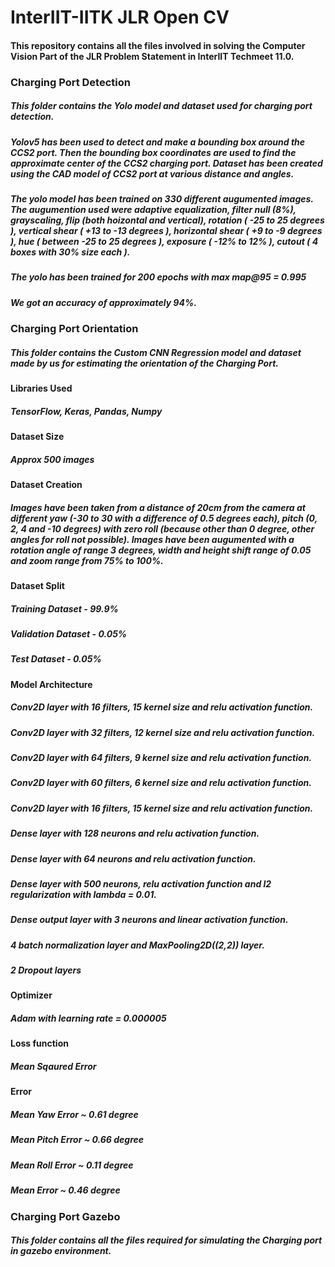 # InterIIT-IITK JLR Open CV
#### This repository contains all the files involved in solving the Computer Vision Part of the JLR Problem Statement in InterIIT Techmeet 11.0.

### Charging Port Detection
##### This folder contains the Yolo model and dataset used for charging port detection.

##### Yolov5 has been used to detect and make a bounding box around the CCS2 port. Then the bounding box coordinates are used to find the approximate center of the CCS2 charging port. Dataset has been created using the CAD model of CCS2 port at various distance and angles. 
##### The yolo model has been trained on 330 different augumented images. The augumention used were adaptive equalization, filter null (8%), grayscaling, flip (both hoizontal and vertical), rotation ( -25 to 25 degrees ), vertical shear ( +13 to -13 degrees ), horizontal shear ( +9 to -9 degrees ),  hue ( between -25 to 25 degrees ), exposure ( -12% to 12% ), cutout ( 4 boxes with 30% size each ).
##### The yolo has been trained for 200 epochs with max map@95 = 0.995
##### We got an accuracy of approximately 94%.
 



### Charging Port Orientation
##### This folder contains the Custom CNN Regression model and dataset made by us for estimating the orientation of the Charging Port.
#### Libraries Used  
##### TensorFlow, Keras, Pandas, Numpy
#### Dataset Size 
##### Approx 500 images
#### Dataset Creation 
##### Images have been taken from a distance of 20cm from the camera at different yaw (-30 to 30 with a difference of 0.5 degrees each), pitch (0, 2, 4 and -10 degrees) with zero roll (because other than 0 degree, other angles for roll not possible). Images have been augumented with a rotation angle of range 3 degrees, width and height shift range of 0.05 and zoom range from 75% to 100%.
#### Dataset Split
##### Training Dataset - 99.9%
##### Validation Dataset - 0.05%
##### Test Dataset - 0.05%
#### Model Architecture
##### Conv2D layer with 16 filters, 15 kernel size and relu activation function.
##### Conv2D layer with 32 filters, 12 kernel size and relu activation function.
##### Conv2D layer with 64 filters, 9 kernel size and relu activation function.
##### Conv2D layer with 60 filters, 6 kernel size and relu activation function.
##### Conv2D layer with 16 filters, 15 kernel size and relu activation function.
##### Dense layer with 128 neurons and relu activation function.
##### Dense layer with 64 neurons and relu activation function.
##### Dense layer with 500 neurons, relu activation function and l2 regularization with lambda = 0.01.
##### Dense output layer with 3 neurons and linear activation function.
##### 4 batch normalization layer and MaxPooling2D((2,2)) layer.
##### 2 Dropout layers
#### Optimizer
##### Adam with learning rate = 0.000005
#### Loss function
##### Mean Sqaured Error
#### Error
##### Mean Yaw Error ~ 0.61 degree
##### Mean Pitch Error ~ 0.66 degree
##### Mean Roll Error ~ 0.11 degree
##### Mean Error ~ 0.46 degree



### Charging Port Gazebo
##### This folder contains all the files required for simulating the Charging port in gazebo environment.
